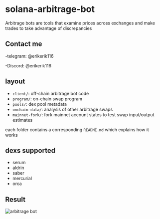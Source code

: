# solana-arbitrage-bot

Arbitrage bots are tools that examine prices across exchanges and make trades to take advantage of discrepancies

## Contact me

-telegram: @erikerik116

-Discord: @erikerik116


## layout 
- `client/`: off-chain arbitrage bot code 
- `program/`: on-chain swap program
- `pools/`: dex pool metadata
- `onchain-data/`: analysis of other arbitrage swaps
- `mainnet-fork/`: fork mainnet account states to test swap input/output estimates

each folder contains a corresponding `README.md` which explains how it works

## dexs supported 
- serum 
- aldrin 
- saber 
- mercurial 
- orca 


## Result

![arbitrage bot](https://github.com/user-attachments/assets/914dfe13-84c2-4050-b6b4-076a1b471936)






